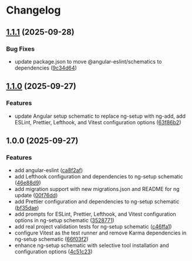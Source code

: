 # Changelog

## [1.1.1](https://github.com/danielsogl/angular-setup/compare/v1.1.0...v1.1.1) (2025-09-28)


### Bug Fixes

* update package.json to move @angular-eslint/schematics to dependencies ([9c34d64](https://github.com/danielsogl/angular-setup/commit/9c34d64a2e46a2439e8106f041464dd6a4ff9cbc))

## [1.1.0](https://github.com/danielsogl/angular-setup/compare/v1.0.0...v1.1.0) (2025-09-27)


### Features

* update Angular setup schematic to replace ng-setup with ng-add, add ESLint, Prettier, Lefthook, and Vitest configuration options ([63f86b2](https://github.com/danielsogl/angular-setup/commit/63f86b216ec0c2646001e9261a484b162f3fbfde))

## 1.0.0 (2025-09-27)


### Features

* add angular-eslint ([ca8f2af](https://github.com/danielsogl/angular-setup/commit/ca8f2afa07294eed617f3f6ebfa402ec4d6e3097))
* add Lefthook configuration and dependencies to ng-setup schematic ([46e88d9](https://github.com/danielsogl/angular-setup/commit/46e88d9e2cdc77888c0ab9cfbef77a723184c900))
* add migration support with new migrations.json and README for ng update ([00f76dd](https://github.com/danielsogl/angular-setup/commit/00f76dd553ce12f12643caef3738286af64cd1cb))
* add Prettier configuration and dependencies to ng-setup schematic ([bf35dae](https://github.com/danielsogl/angular-setup/commit/bf35daedcfaab8235c1d02d44b8c3e794aa790fd))
* add prompts for ESLint, Prettier, Lefthook, and Vitest configuration options in ng-setup schematic ([3528771](https://github.com/danielsogl/angular-setup/commit/35287710d2cc37e5834008aa039594af39cb4714))
* add real project validation tests for ng-setup schematic ([c46ffa1](https://github.com/danielsogl/angular-setup/commit/c46ffa1bcbd2fb97a29530ddd38e595b6f16a36b))
* configure Vitest as the test runner and remove Karma dependencies in ng-setup schematic ([66f03f2](https://github.com/danielsogl/angular-setup/commit/66f03f22135ce9b1a38c67b86bb1557f1f2fbec9))
* enhance ng-setup schematic with selective tool installation and configuration options ([4c51c23](https://github.com/danielsogl/angular-setup/commit/4c51c23b199faf59e824689c61979be9971697d9))
